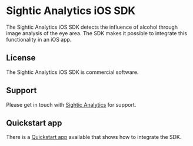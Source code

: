 # Sightic Analytics iOS SDK

The Sightic Analytics iOS SDK detects the influence of alcohol through image analysis of the eye area. The SDK makes it possible to integrate this functionality in an iOS app.

## License

The Sightic Analytics iOS SDK is commercial software.

## Support

Please get in touch with [Sightic Analytics](https://www.sighticanalytics.com/contact) for support.

## Quickstart app

There is a [Quickstart app](https://github.com/SighticAnalytics/sightic-sdk-quickstart-app-ios) available that shows how to integrate the SDK.
